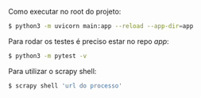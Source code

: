 Como executar no root do projeto:

```sh
$ python3 -m uvicorn main:app --reload --app-dir=app
```

Para rodar os testes é preciso estar no repo *app*:

```sh
$ python3 -m pytest -v
```

Para utilizar o scrapy shell:

```sh
$ scrapy shell 'url do processo'
```